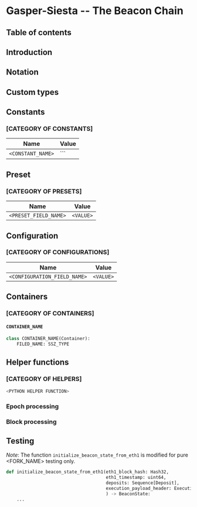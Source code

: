 # Gasper-Siesta -- The Beacon Chain

## Table of contents
<!-- TOC -->
<!-- START doctoc generated TOC please keep comment here to allow auto update -->
<!-- DON'T EDIT THIS SECTION, INSTEAD RE-RUN doctoc TO UPDATE -->

<!-- END doctoc generated TOC please keep comment here to allow auto update -->
<!-- /TOC -->



## Introduction

## Notation

## Custom types

## Constants

### [CATEGORY OF CONSTANTS]

| Name | Value |
| - | - |
| `<CONSTANT_NAME>` | `<VALUE>`` |

## Preset


### [CATEGORY OF PRESETS]

| Name | Value |
| - | - |
| `<PRESET_FIELD_NAME>` | `<VALUE>` |

## Configuration

### [CATEGORY OF CONFIGURATIONS]

| Name | Value |
| - | - |
| `<CONFIGURATION_FIELD_NAME>` | `<VALUE>` |

## Containers

### [CATEGORY OF CONTAINERS]

#### `CONTAINER_NAME`

```python
class CONTAINER_NAME(Container):
    FILED_NAME: SSZ_TYPE
```

## Helper functions

### [CATEGORY OF HELPERS]

```python
<PYTHON HELPER FUNCTION>
```

### Epoch processing


### Block processing

    

    
## Testing

*Note*: The function `initialize_beacon_state_from_eth1` is modified for pure <FORK_NAME> testing only.

```python
def initialize_beacon_state_from_eth1(eth1_block_hash: Hash32,
                                      eth1_timestamp: uint64,
                                      deposits: Sequence[Deposit],
                                      execution_payload_header: ExecutionPayloadHeader=ExecutionPayloadHeader()
                                      ) -> BeaconState:
    ...
```


